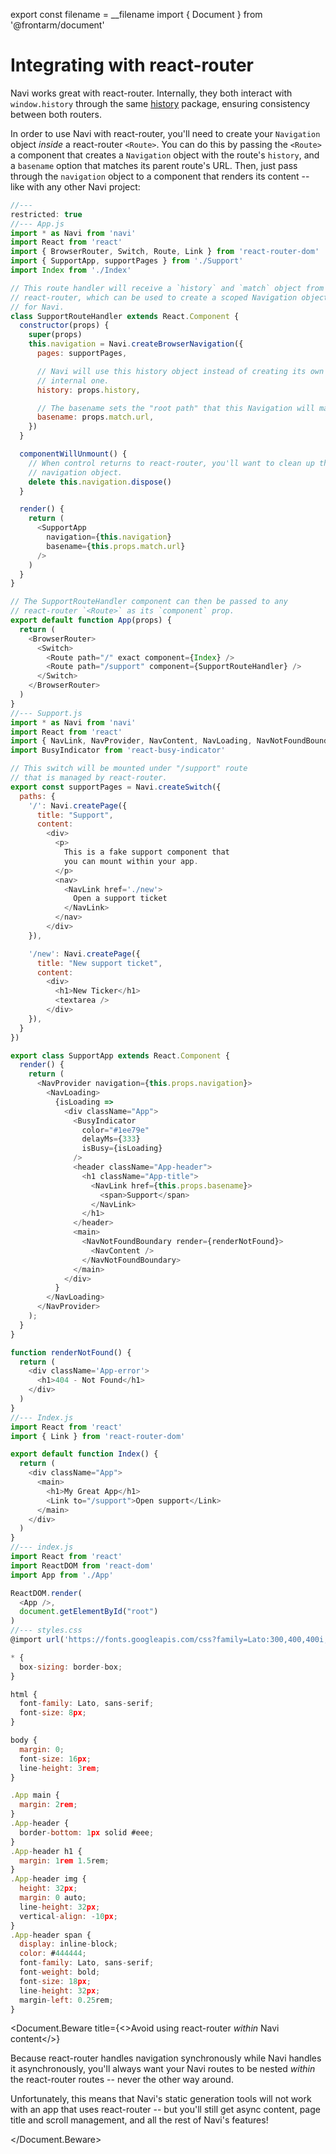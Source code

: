 export const filename = __filename
import { Document } from '@frontarm/document'

Integrating with react-router
=============================

Navi works great with react-router. Internally, they both interact with `window.history` through the same [history](https://www.npmjs.com/package/history) package, ensuring consistency between both routers.

In order to use Navi with react-router, you'll need to create your `Navigation` object *inside* a react-router `<Route>`. You can do this by passing the `<Route>` a component that creates a `Navigation` object with the route's `history`, and a `basename` option that matches its parent route's URL. Then, just pass through the `navigation` object to a component that renders its content -- like with any other Navi project:

```js
//---
restricted: true
//--- App.js
import * as Navi from 'navi'
import React from 'react'
import { BrowserRouter, Switch, Route, Link } from 'react-router-dom'
import { SupportApp, supportPages } from './Support'
import Index from './Index'

// This route handler will receive a `history` and `match` object from
// react-router, which can be used to create a scoped Navigation object
// for Navi.
class SupportRouteHandler extends React.Component {
  constructor(props) {
    super(props)
    this.navigation = Navi.createBrowserNavigation({
      pages: supportPages,

      // Navi will use this history object instead of creating its own
      // internal one.
      history: props.history,

      // The basename sets the "root path" that this Navigation will manage.
      basename: props.match.url,
    })
  }

  componentWillUnmount() {
    // When control returns to react-router, you'll want to clean up the
    // navigation object.
    delete this.navigation.dispose()
  }

  render() {
    return (
      <SupportApp 
        navigation={this.navigation}
        basename={this.props.match.url}
      />
    )
  }
}

// The SupportRouteHandler component can then be passed to any
// react-router `<Route>` as its `component` prop.
export default function App(props) {
  return (
    <BrowserRouter>
      <Switch>
        <Route path="/" exact component={Index} />
        <Route path="/support" component={SupportRouteHandler} />
      </Switch>
    </BrowserRouter>
  )
}
//--- Support.js
import * as Navi from 'navi'
import React from 'react'
import { NavLink, NavProvider, NavContent, NavLoading, NavNotFoundBoundary } from 'react-navi'
import BusyIndicator from 'react-busy-indicator'

// This switch will be mounted under "/support" route
// that is managed by react-router.
export const supportPages = Navi.createSwitch({
  paths: {
    '/': Navi.createPage({
      title: "Support",
      content:
        <div>
          <p>
            This is a fake support component that 
            you can mount within your app.
          </p>
          <nav>
            <NavLink href='./new'>
              Open a support ticket
            </NavLink>
          </nav>
        </div>
    }),

    '/new': Navi.createPage({
      title: "New support ticket",
      content:
        <div>
          <h1>New Ticker</h1>
          <textarea />
        </div>
    }),
  }
})

export class SupportApp extends React.Component {
  render() {
    return (
      <NavProvider navigation={this.props.navigation}>
        <NavLoading>
          {isLoading =>
            <div className="App">
              <BusyIndicator
                color="#1ee79e"
                delayMs={333}
                isBusy={isLoading}
              />
              <header className="App-header">
                <h1 className="App-title">
                  <NavLink href={this.props.basename}>
                    <span>Support</span>
                  </NavLink>
                </h1>
              </header>
              <main>
                <NavNotFoundBoundary render={renderNotFound}>
                  <NavContent />
                </NavNotFoundBoundary>
              </main>
            </div>
          }
        </NavLoading>
      </NavProvider>
    );
  }
}

function renderNotFound() {
  return (
    <div className='App-error'>
      <h1>404 - Not Found</h1>
    </div>
  )
}
//--- Index.js
import React from 'react'
import { Link } from 'react-router-dom'

export default function Index() {
  return (
    <div className="App">
      <main>
        <h1>My Great App</h1>
        <Link to="/support">Open support</Link>
      </main>
    </div>
  )
}    
//--- index.js
import React from 'react'
import ReactDOM from 'react-dom'
import App from './App'

ReactDOM.render(
  <App />,
  document.getElementById("root")
)
//--- styles.css
@import url('https://fonts.googleapis.com/css?family=Lato:300,400,400i,700,900|Inconsolata:400,700');

* {
  box-sizing: border-box;
}

html {
  font-family: Lato, sans-serif;
  font-size: 8px;
}

body {
  margin: 0;
  font-size: 16px;
  line-height: 3rem;
}

.App main {
  margin: 2rem;
}
.App-header {
  border-bottom: 1px solid #eee;
}
.App-header h1 {
  margin: 1rem 1.5rem;
}
.App-header img {
  height: 32px;
  margin: 0 auto;
  line-height: 32px;
  vertical-align: -10px;
}
.App-header span {
  display: inline-block;
  color: #444444;
  font-family: Lato, sans-serif;
  font-weight: bold;
  font-size: 18px;
  line-height: 32px;
  margin-left: 0.25rem;
}
```

<Document.Beware
  title={<>Avoid using react-router <em>within</em> Navi content</>}
>

Because react-router handles navigation synchronously while Navi handles it asynchronously, you'll always want your Navi routes to be nested *within* the react-router routes -- never the other way around.

Unfortunately, this means that Navi's static generation tools will not work with an app that uses react-router -- but you'll still get async content, page title and scroll management, and all the rest of Navi's features!

</Document.Beware>